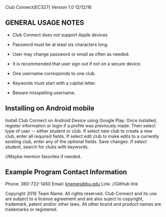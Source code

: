 Club Connect(EC327) Version 1.0 12/12/16

GENERAL USAGE NOTES
--------------------
- Club Connect does not support Apple devices

- Password must be at least six characters long.

- User may change password or email as often as needed.

- It is recommended that user sign out if not on a secure device.

- One username corresponds to one club.

- Keywords must start with a capital letter.

- Beware misspelling username.


Installing on Android mobile
-----------------------------
Install Club Connect on Android Device using Google Play. 
Once installed, register information or login if a profile was previously made.
Then select type of user -- either student or club.
If select new club to create a new club, enter all required fields. 
If select edit club to make edits to a currently existing club, enter any of the optional fields. 
Save changes.
If select student, search for clubs with keywords.

//Maybe mention favorites if needed.

Example Program Contact Information
------------------------------------
Phone: 360-722-1450
Email: knemes@bu.edu
Link: //GitHub link

Copyright 2016 Team Name. All rights reserved. 
Club Connect and its use are subject to a license agreement and are also suject to copyright, trademark, patent and/or other laws.
All other brand and product names are trademarks or registered.
